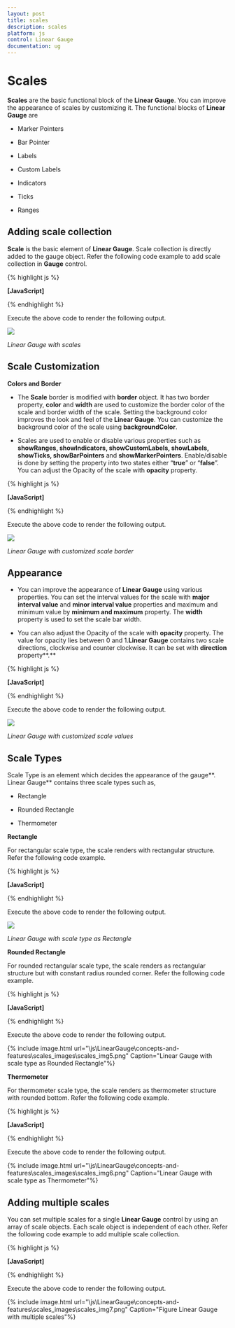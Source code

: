 ```yaml
---
layout: post
title: scales
description: scales
platform: js
control: Linear Gauge
documentation: ug
---
```


# Scales

**Scales** are the basic functional block of the **Linear Gauge**. You can improve the appearance of scales by customizing it. The functional blocks of **Linear Gauge** are 

* Marker Pointers

* Bar Pointer

* Labels

* Custom Labels

* Indicators

* Ticks

* Ranges



## Adding scale collection

**Scale** is the basic element of **Linear Gauge**. Scale collection is directly added to the gauge object. Refer the following code example to add scale collection in **Gauge** control. 



{% highlight js %}

**[JavaScript]**
<div id="LinearGauge1"></div>   
<script type="text/javascript">
$(function () {
// For Linear Gauge rendering
$("#LinearGauge1").ejLinearGauge({
enableAnimation: false,
frame: { backgroundImageUrl:"../images/gauge/Gauge_linear_light.png"},
 // For Adding Scale collection
**scales: [{**
width:8,
position:{x:20,y:50},
backgroundColor: "Grey",
border: { color: "Grey", width: 1 },
showMarkerPointers: true, showBarPointers: false,
// For Adding label collection
 labels: [{ distanceFromScale: { x: 50, y: 0 } }],
// For Adding marker pointer collection
markerPointers: [{ type: "pentagon", placement: "near", 
 length: 10, width: 20, distanceFromScale: 20, backgroundColor: "#FE8282" 
}],
// For Adding tick collection
ticks: [{
type: "majorinterval", width: 2,
color: "#8c8c8c", distanceFromScale: { x: 30, y: 0 }
},
{
type: "minorinterval", width: 1, height: 6,
color: "#8c8c8c", distanceFromScale: { x: 30, y: 0 }
}]
**}]**
});
});
</script>


{% endhighlight %}



Execute the above code to render the following output.

![](scales_images\scales_img1.png)

_Linear Gauge with scales_

## Scale Customization

**Colors and Border**

* The **Scale** border is modified with **border** object. It has two border property, **color** and **width**  are used to customize the border color of the scale and border width of the scale. Setting the background color improves the look and feel of the **Linear Gauge**. You can customize the background color of the scale using **backgroundColor**. 

* Scales are used to enable or disable various properties such as **showRanges, showIndicators, showCustomLabels, showLabels, showTicks, showBarPointers** and **showMarkerPointers**. Enable/disable is done by setting the property into two states either “**true**” or “**false**”. You can adjust the Opacity of the scale with **opacity** property.



{% highlight js %}

**[JavaScript]**
<div id="LinearGauge1"></div>   
   <script type="text/javascript">
 $(function () {
//For Linear gauge rendering  
$("#LinearGauge1").ejLinearGauge({
enableAnimation: false,
frame: { backgroundImageUrl:"../images/gauge/Gauge_linear_light.png"},
//For Adding scale collection
scales: [{
width: 8,
position: { x: 20, y: 50 },
backgroundColor: "#FE8282",
border: { color: "Red", width: 1 },
//For Adding opacity
**opacity: 0.5,**
//For Adding Shadow offset
 **shadowOffset: 10,**
type: "roundedrectangle",
**showMarkerPointers: true,** 
**showBarPointers: false,**
//For Adding label collection
labels: [{ distanceFromScale: { x: 50, y: 0 } }],
//For Adding marker pointer collection
markerPointers: [{
type: "pentagon", placement: "near",length: 10, 
width: 20, distanceFromScale: 20, backgroundColor: "#C9E1E5"
}],
//For Adding ticks collection
ticks: [{
type: "majorinterval", width: 2,
color: "#8c8c8c", distanceFromScale: { x: 30, y: 0 }
},
{
type: "minorinterval", width: 1, height: 6,
color: "#8c8c8c", distanceFromScale: { x: 30, y: 0 }
}]
  }]
});            
});
 </script>


{% endhighlight %}



Execute the above code to render the following output.

![](scales_images\scales_img2.png)

_Linear Gauge with customized scale border_

## Appearance 

* You can improve the appearance of **Linear Gauge** using various properties. You can set the interval values for the scale with **major interval value** and **minor interval value** properties and maximum and minimum value by **minimum and maximum** property. The **width** property is used to set the scale bar width. 

* You can also adjust the Opacity of the scale with **opacity** property. The value for opacity lies between 0 and 1.**Linear Gauge** contains two scale directions, clockwise and counter clockwise. It can be set with **direction** property**.**



{% highlight js %}

**[JavaScript]**
<div id="LinearGauge1"></div>
<script type="text/javascript">
$(function () {
// For Linear Gauge rendering
$("#LinearGauge1").ejLinearGauge({
enableAnimation: false,
frame: { backgroundImageUrl: "../images/gauge/Gauge_linear_light.png" },
scales: [{
//For Adding scale width
**width: 18,**
//For Adding scale minimum value
**minimum:10,**
//For Adding scale maximum value
**maximum:210,**
//For Adding scale minor interval value
**minorIntervalValue:25,**
//For Adding scale major interval value
**majorIntervalValue:50,**
//For Adding scale direction
**direction: "counterclockwise",**
position: { x: 20, y: 50 },
backgroundColor: "Grey",
border: { color: "Grey", width: 1 },
showMarkerPointers: true, showBarPointers: false,

//Adding label collection
labels: [{ distanceFromScale: { x: 50, y: 0 } }],

//Adding marker pointer collection
markerPointers: [{
type: "pentagon", placement: "near",
length: 10, width: 20, distanceFromScale: 20,
backgroundColor: "#FE8282"
}],

//Adding tick collection
ticks: [{
type: "majorinterval", width: 2,
color: "#8c8c8c", distanceFromScale: { x: 30, y: 0 }
},
{
type: "minorinterval", width: 1, height: 6,
color: "#8c8c8c", distanceFromScale: { x: 30, y: 0 }
}]
}]
});
});
</script>


{% endhighlight %}



Execute the above code to render the following output.

![](scales_images\scales_img3.png)

_Linear Gauge with customized scale values_

## Scale Types

Scale Type is an element which decides the appearance of the gauge**. Linear Gauge** contains three scale types such as,

* Rectangle

* Rounded Rectangle

* Thermometer

**Rectangle**

For rectangular scale type, the scale renders with rectangular structure. Refer the following code example.

{% highlight js %}

**[JavaScript]**
<div id="LinearGauge1"></div>
<script type="text/javascript">
$(function () {
// For Linear Gauge rendering
$("#LinearGauge1").ejLinearGauge({
enableAnimation: false,
frame: { backgroundImageUrl: "../images/gauge/Gauge_linear_light.png" },

//For Adding Scale collection
scales: [{
width: 18, length: 300,
position: { x: 54, y: 50 },

//For Adding Scale type as rectangle
**type: "rectangle",**
backgroundColor: "#C0B08E",
border: { color: "#C0B08E", width: 1 },
showMarkerPointers: false, showBarPointers: false,

//For Adding tick collection
ticks: [{
type: "majorinterval", width: 2,
color: "#206BA4", distanceFromScale: { x: -27, y: 0 },
placement: "far"
},
{
type: "minorinterval", width: 1, height: 6,
color: "#206BA4", distanceFromScale: { x: -27, y: 0 },
placement: "far"
}]
}]
});
});
</script>


{% endhighlight %}



Execute the above code to render the following output.

![](scales_images\scales_img4.png)

_Linear Gauge with scale type as Rectangle_

**Rounded Rectangle**

For rounded rectangular scale type, the scale renders as rectangular structure but with constant radius rounded corner. Refer the following code example.

{% highlight js %}

**[JavaScript]**
<div id="LinearGauge1"></div>
<script type="text/javascript">
$(function () {
// For Linear Gauge ren**d**ering
$("#LinearGauge1").ejLinearGauge({
enableAnimation: false,
frame: { backgroundImageUrl: "../images/gauge/Gauge_linear_light.png" },

//For Adding Scales
scales: [{
width: 8,
direction: ej.datavisualization.LinearGauge.Directions.Clockwise,
position: { x: 60, y: 50 },

//Adding scale type as rounded rectangle
**type: "roundedrectangle",**

backgroundColor: "#206BA4",
border: { color: "#206BA4", width: 1 },

//Adding label collection
labels: [{ distanceFromScale: {x:-20,y:0}}],

//Adding tick collection
ticks: [{
type: "majorinterval", width: 2,
color: "#206BA4", distanceFromScale: { x: -27, y: 0 },
placement: "far"
},
{
type: "minorinterval", width: 1, height: 6,
color: "#206BA4", distanceFromScale: { x: -27, y: 0 },
placement: "far"
}]
}]
});
});
</script>


{% endhighlight %}

Execute the above code to render the following output.



{% include image.html url="\js\LinearGauge\concepts-and-features\scales_images\scales_img5.png" Caption="Linear Gauge with scale type as Rounded Rectangle"%}

**Thermometer**

For thermometer scale type, the scale renders as thermometer structure with rounded bottom. Refer the following code example.



{% highlight js %}

**[JavaScript]**
<div id="LinearGauge1"></div>
<script type="text/javascript">
$(function () {
// For Linear Gauge ren**d**ering
$("#LinearGauge1").ejLinearGauge({
enableAnimation: false,
frame: { backgroundImageUrl: "../images/gauge/Gauge_linear_light.png" },
scales: [{
width: 18, length: 300,
position: { x: 54, y: 50 },
//Adding scale type as thermometer
**type: "thermometer",**
backgroundColor: "#C0B08E",
border: { color: "#C0B08E", width: 1 },
showMarkerPointers: false, showBarPointers: false,

//Adding tick collection
ticks: [{
type: "majorinterval", width: 2,
color: "#206BA4", distanceFromScale: { x: -27, y: 0 },
placement: "far"
},
{
type: "minorinterval", width: 1, height: 6,
color: "#206BA4", distanceFromScale: { x: -27, y: 0 },
placement: "far"
}]
}]
});
});    
</script>


{% endhighlight %}



Execute the above code to render the following output.

{% include image.html url="\js\LinearGauge\concepts-and-features\scales_images\scales_img6.png" Caption="Linear Gauge with scale type as Thermometer"%}

## Adding multiple scales

You can set multiple scales for a single **Linear Gauge** control by using an array of scale objects. Each scale object is independent of each other. Refer the following code example to add multiple scale collection.



{% highlight js %}

**[JavaScript]**
<div id="LinearGauge1"></div>
<script type="text/javascript">
$(function () {
// For Linear Gauge ren**d**ering
$("#LinearGauge1").ejLinearGauge({
enableAnimation: false,
frame: { backgroundImageUrl: "../images/gauge/Gauge_linear_light.png" },
//Adding Scale collection
scales: [
//Adding Scale 1
{
width: 8,
position: { x: 15, y: 50 },
backgroundColor: "Grey",
border: { color: "Grey", width: 1 },
showMarkerPointers: true, showBarPointers: false,

//Adding label collection
labels: [{ distanceFromScale: { x: 50, y: 0 } }],

//Adding marker pointer collection
markerPointers: [{
type: "pentagon", placement: "near",
length: 10, width: 20, distanceFromScale: 20,
backgroundColor: "#FE8282"
}],

//Adding tick collection
ticks: [{
type: "majorinterval", width: 2,
color: "#8c8c8c", distanceFromScale: { x: 30, y: 0 }
},
{
type: "minorinterval", width: 1, height: 6,
color: "#8c8c8c", distanceFromScale: { x: 30, y: 0 }
}]
},
//Adding Scale 2
{
width: 8,direction:ej.datavisualization.LinearGauge.Directions.Clockwise,
position: { x: 90, y: 50 },type:"roundedrectangle",
backgroundColor: "#206BA4",
border: { color: "#206BA4", width: 1 },
showMarkerPointers: false, showBarPointers: false, showLabels: false,
ticks: [{
type: "majorinterval", width: 2,
color: "#206BA4", distanceFromScale: { x: -27, y: 0 },placement:"far"
},
{
type: "minorinterval", width: 1, height: 6,
color: "#206BA4", distanceFromScale: { x: -27, y: 0 },
placement: "far"
}]
},
//Adding Scale 3
{
width: 18,length:300,
position: { x: 54, y: 50 }, type: "thermometer",
backgroundColor: "#C0B08E",
border: { color: "#C0B08E", width: 1 },
showMarkerPointers: false, showBarPointers: false,
showLabels: false,showTicks:false,
}]
});
});
</script>


{% endhighlight %}



Execute the above code to render the following output.

{% include image.html url="\js\LinearGauge\concepts-and-features\scales_images\scales_img7.png" Caption="Figure Linear Gauge with multiple scales"%}

